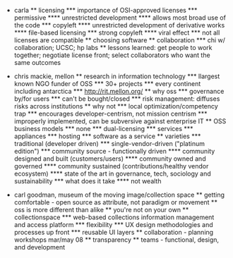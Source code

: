 * carla
** licensing
*** importance of OSI-approved licenses
*** permissive
**** unrestricted development
**** allows most broad use of the code
*** copyleft
**** unrestricted development of derivative works
**** file-based licensing
*** strong copyleft
**** viral effect
*** not all licenses are compatible
** choosing software
** collaboration
*** chi w/ collaboration; UCSC; hp labs
** lessons learned: get people to work together; negotiate license front; select collaborators who want the same outcomes

* chris mackie, mellon
** research in information technology
*** llargest known NGO funder of OSS
*** 30+ projects
*** every continent including antarctica
*** http://rit.mellon.org/
** why oss
*** governance by/for users
*** can't be bought/closed
*** risk management: diffuses risks across institutions
** why not
*** local optimization/competency trap
*** encourages developer-centrism, not mission centrism
*** improperly implemented, can be subversive against enterprise IT
** OSS business models
*** none
*** dual-licensing
*** services
*** appliances 
*** hosting
*** software as a service
** varieties
*** traditional (developer driven)
*** single-vendor-driven ("platinum edition")
*** community source - functionally driven
**** community designed and built (customers/users)
**** community owned and governed
**** community sustained (contributions/healthy vendor ecosystem)
**** state of the art in governance, tech, sociology and sustainability
*** what does it take 
**** not wealth

* carl goodman, museum of the moving image/collection space
** getting comfortable - open source as attribute, not paradigm or movement
** oss is more different than alike
** you're not on your own
** collectionspace
*** web-based collections information management and access platform
*** flexibility
*** UX design methodologies and processes up front
*** reusable UI layers
** collaboration - planning workshops mar/may 08
** transparency
** teams - functional, design, and development
